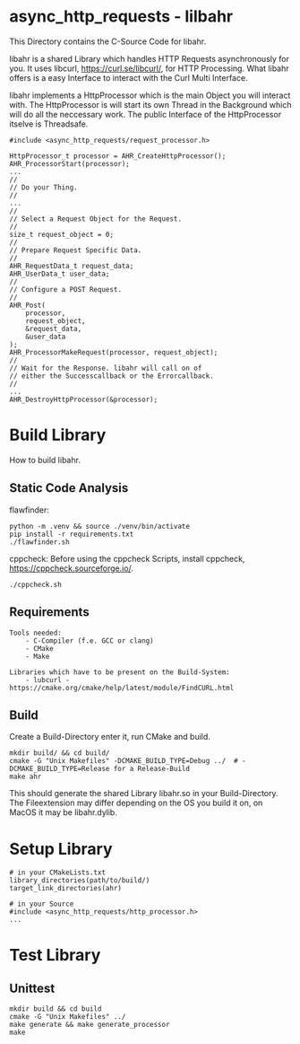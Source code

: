 # async_http_requests - lilbahr

This Directory contains the C-Source Code for libahr.

libahr is a shared Library which handles HTTP Requests asynchronously for you.
It uses libcurl, https://curl.se/libcurl/, for HTTP Processing.
What libahr offers is a easy Interface to interact with the Curl Multi Interface.

libahr implements a HttpProcessor which is the main Object you will interact with.
The HttpProcessor is will start its own Thread in the Background which will do all the neccessary work.
The public Interface of the HttpProcessor itselve is Threadsafe.
    
    
    #include <async_http_requests/request_processor.h>

    HttpProcessor_t processor = AHR_CreateHttpProcessor();
    AHR_ProcessorStart(processor);
    ...
    //
    // Do your Thing.
    //
    ...
    //
    // Select a Request Object for the Request.
    //
    size_t request_object = 0;
    //
    // Prepare Request Specific Data.
    //
    AHR_RequestData_t request_data;
    AHR_UserData_t user_data;
    //
    // Configure a POST Request.
    //
    AHR_Post(
        processor,
        request_object,
        &request_data,
        &user_data
    );
    AHR_ProcessorMakeRequest(processor, request_object);
    //
    // Wait for the Response. libahr will call on of 
    // either the Successcallback or the Errorcallback.
    //
    ...
    AHR_DestroyHttpProcessor(&processor);

# Build Library

How to build libahr.

## Static Code Analysis

flawfinder:

    python -m .venv && source ./venv/bin/activate
    pip install -r requirements.txt
    ./flawfinder.sh

cppcheck:
Before using the cppcheck Scripts, install cppcheck, https://cppcheck.sourceforge.io/.

    ./cppcheck.sh

## Requirements

    Tools needed:
        - C-Compiler (f.e. GCC or clang)
        - CMake
        - Make

    Libraries which have to be present on the Build-System:
        - lubcurl - https://cmake.org/cmake/help/latest/module/FindCURL.html

## Build

Create a Build-Directory enter it, run CMake and build.

    mkdir build/ && cd build/
    cmake -G "Unix Makefiles" -DCMAKE_BUILD_TYPE=Debug ../  # -DCMAKE_BUILD_TYPE=Release for a Release-Build
    make ahr

This should generate the shared Library libahr.so in your Build-Directory.
The Fileextension may differ depending on the OS you build it on, on MacOS it may be libahr.dylib.

# Setup Library

    # in your CMakeLists.txt
    library_directories(path/to/build/)
    target_link_directories(ahr)

    # in your Source
    #include <async_http_requests/http_processor.h>
    ...

# Test Library
    
## Unittest

    mkdir build && cd build
    cmake -G "Unix Makefiles" ../
    make generate && make generate_processor
    make 

